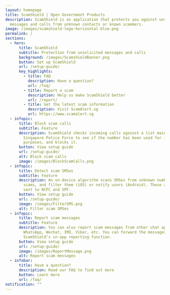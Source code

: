 ```yaml
---
layout: homepage
title: ScamShield | Open Government Products
description: ScamShield is an application that protects you against unsolicited
  messages and calls from unknown contacts or known scammers.
image: /images/scamshield-logo-horizontal-blue.png
permalink: /
sections:
  - hero:
      title: ScamShield
      subtitle: Protection from unsolicited messages and calls
      background: /images/ScamshieldBanner.png
      button: Set up ScamShield
      url: /setup-guide/
      key_highlights:
        - title: FAQ
          description: Have a question?
          url: /faq/
        - title: Report a scam
          description: Help us make ScamShield better
          url: /report/
        - title: Get the latest scam information
          description: Visit ScamAlert.sg
          url: https://www.scamalert.sg
  - infopic:
      title: Block scam calls
      subtitle: Feature
      description: ScamShield checks incoming calls against a list maintained by the
        Singapore Police Force to see if the number has been used for illegal
        purposes, and blocks it.
      button: View setup guide
      url: /setup-guide/
      alt: Block scam calls
      image: /images/BlockScamCalls.png
  - infopic:
      title: Detect scam SMSes
      subtitle: Feature
      description: An on-device algorithm scans SMSes from unknown numbers to detect
        scams, and filter them (iOS) or notify users (Android). These are also
        sent to NCPC and SPF.
      button: View setup guide
      url: /setup-guide/
      image: /images/FilterSMS.png
      alt: Filter scam SMSes
  - infopic:
      title: Report scam messages
      subtitle: Feature
      description: You can also report scam messages from other chat apps such as
        WhatsApp, Wechat, IMO, Viber, etc. You can forward the messages via
        ScamShield’s in-app reporting function.
      button: View setup guide
      url: /setup-guide/
      image: /images/ReportMessage.png
      alt: Report scam messages
  - infobar:
      title: Have a question?
      description: Read our FAQ to find out more
      button: Learn more
      url: /faq/
notification: ""
---
```

